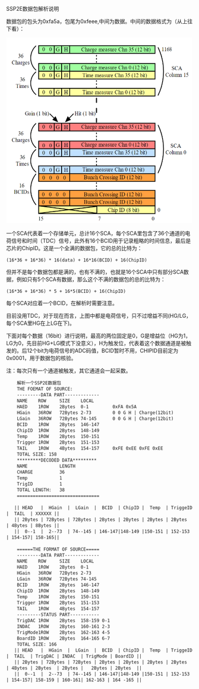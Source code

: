 SSP2E数据包解析说明

数据包的包头为0xfa5a，包尾为0xfeee,中间为数据。中间的数据格式为（从上往下看）：

<img src="ssp2eDataStru.png" width="500" height="500">

一个SCA代表着一个存储单元，总计16个SCA，每个SCA里包含了36个通道的电荷信号和时间（TDC）信号，此外有16个BCID用于记录粗略的时间信息，最后是芯片的ChipID。这是一个全满的数据包，它的总的比特为：

    (16*36 + 16*36) * 16(data) + 16*16(BCID) + 16(ChipID)

但并不是每个数据包都是满的，也有不满的，也就是16个SCA中只有部分SCA数据，例如只有5个SCA有数据，那么这个不满的数据包的总的比特为：
   
    (16*36 + 16*36) * 5 + 16*5(BCID) + 16(ChipID)

每个SCA对应着一个BCID，在解析时需要注意。

目前没用TDC，对于现在而言，上图中都是电荷信号，只不过增益不同(HG/LG，每个SCA里HG在上LG在下)。

下面对每个数据（16bit）进行说明，最高的两位固定是0，G是增益位（HG为1，LG为0，先目前HG+LG模式下没意义），H为触发位，代表着这个数据通道是被触发的。后12个bit为电荷信号的ADC码值，BCID暂时不用，CHIPID目前定为0x0001，用于数据包的核验。

注：每次只有一个通道被触发，其它通道会一起采数。

        解析一个SSP2E数据包
        THE FOEMAT OF SOURCE:
        ---------DATA PART-------------
        NAME    ROW     SIZE    LOCAL
        HAED    1ROW    2Bytes  0-1         0xFA 0x5A
        HGain   36ROW   72Bytes 2-73        0 0 G H | Charge(12bit)
        LGain   36ROW   72Bytes 74-145      0 0 G H | Charge(12bit)
        BCID    1ROW    2Bytes  146-147
        ChipID  1ROW    2Bytes  148-149
        Temp    1ROW    2Bytes  150-151
        Trigger 1ROW    2Bytes  151-153
        TAIL    1ROW    4Bytes  154-157     0xFE 0xEE 0xFE 0xEE
        TOTAL SIZE: 158
        *********DECODED DATA*********
        NAME            LENGTH
        CHARGE          36
        Temp            1
        TrigID          1
        TOTAL LENGTH:   38
        ===============================

       || HEAD   |  HGain  |  LGain  |  BCID  | ChipID |  Temp  | TriggeID |  TAIL  | XXXXXX ||
       || 2Bytes | 72Bytes | 72Bytes | 2Bytes | 2Bytes | 2Bytes | 2Bytes   | 4Bytes | 8Bytes ||
       ||  0--1  |  2--73  | 74--145 | 146-147|148-149 |150-151 | 152-153  | 154-157| 158-165||

        ======THE FORMAT OF SOURCE=====
        ---------DATA PART-------------
        NAME    ROW     SIZE    LOCAL
        HAED    1ROW    2Bytes  0-1
        HGain   36ROW   72Bytes 2-73
        LGain   36ROW   72Bytes 74-145
        BCID    1ROW    2Bytes  146-147
        ChipID  1ROW    2Bytes  148-149
        Temp    1ROW    2Bytes  150-151
        Trigger 1ROW    2Bytes  151-153
        TAIL    1ROW    4Bytes  154-157
        ---------STATUS PART-----------
        TrigDAC 1ROW    2Bytes  158-159 0-1
        INDAC   1ROW    2Bytes  160-161 2-3
        TrigMode1ROW    2Bytes  162-163 4-5
        BoardID 1ROW    2Bytes  164-165 6-7
        TOTAL SIZE: 166
       || HEAD   |  HGain  |  LGain  |  BCID  | ChipID |  Temp  | TriggeID |  TAIL  | TrigDAC | INDAC  | TrigMode | BoardID ||
       || 2Bytes | 72Bytes | 72Bytes | 2Bytes | 2Bytes | 2Bytes | 2Bytes   | 4Bytes | 2Bytes  | 2Bytes |   2Bytes | 2Bytes  ||
       ||  0--1  |  2--73  | 74--145 | 146-147|148-149 |150-151 | 152-153  | 154-157| 158-159 | 160-161| 162-163 | 164 -165 ||
